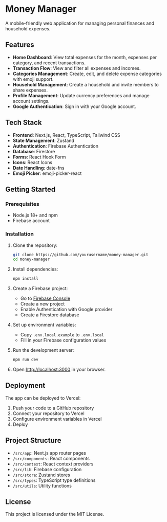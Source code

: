 # Money Manager

A mobile-friendly web application for managing personal finances and household expenses.

## Features

- **Home Dashboard**: View total expenses for the month, expenses per category, and recent transactions.
- **Transaction Flow**: View and filter all expenses and incomes.
- **Categories Management**: Create, edit, and delete expense categories with emoji support.
- **Household Management**: Create a household and invite members to share expenses.
- **Profile Management**: Update currency preferences and manage account settings.
- **Google Authentication**: Sign in with your Google account.

## Tech Stack

- **Frontend**: Next.js, React, TypeScript, Tailwind CSS
- **State Management**: Zustand
- **Authentication**: Firebase Authentication
- **Database**: Firestore
- **Forms**: React Hook Form
- **Icons**: React Icons
- **Date Handling**: date-fns
- **Emoji Picker**: emoji-picker-react

## Getting Started

### Prerequisites

- Node.js 18+ and npm
- Firebase account

### Installation

1. Clone the repository:
   ```bash
   git clone https://github.com/yourusername/money-manager.git
   cd money-manager
   ```

2. Install dependencies:
   ```bash
   npm install
   ```

3. Create a Firebase project:
   - Go to [Firebase Console](https://console.firebase.google.com/)
   - Create a new project
   - Enable Authentication with Google provider
   - Create a Firestore database

4. Set up environment variables:
   - Copy `.env.local.example` to `.env.local`
   - Fill in your Firebase configuration values

5. Run the development server:
   ```bash
   npm run dev
   ```

6. Open [http://localhost:3000](http://localhost:3000) in your browser.

## Deployment

The app can be deployed to Vercel:

1. Push your code to a GitHub repository
2. Connect your repository to Vercel
3. Configure environment variables in Vercel
4. Deploy

## Project Structure

- `/src/app`: Next.js app router pages
- `/src/components`: React components
- `/src/context`: React context providers
- `/src/lib`: Firebase configuration
- `/src/store`: Zustand stores
- `/src/types`: TypeScript type definitions
- `/src/utils`: Utility functions

## License

This project is licensed under the MIT License.
